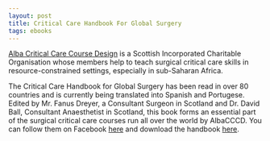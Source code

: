 ```yaml
---
layout: post
title: Critical Care Handbook For Global Surgery
tags: ebooks
---
```


[Alba Critical Care Course Design](http://www/albacccd.com) is a Scottish Incorporated Charitable Organisation whose members help to teach surgical critical care skills in resource-constrained settings, especially in sub-Saharan Africa.

The Critical Care Handbook for Global Surgery has been read in over 80 countries and is currently being translated into Spanish and Portugese. Edited by Mr. Fanus Dreyer, a Consultant Surgeon in Scotland and Dr. David Ball, Consultant Anaesthetist in Scotland, this book forms an essential part of the surgical critical care courses run all over the world by AlbaCCCD. You can follow them on Facebook [here](http://www.facebook.com/AlbaCCcourseDesign) and download the handbook [here](http://www.albacccd.com).
